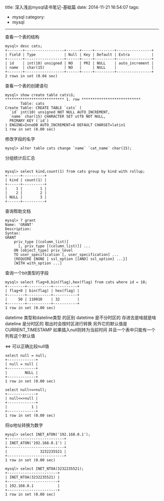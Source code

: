 title: 深入浅出mysql读书笔记-基础篇
date: 2014-11-21 16:54:07
tags:
- mysql
category:
- mysql
---

查看一个表的结构
```mysql 
mysql> desc cats; 
+-------+------------------+------+-----+---------+----------------+
| Field | Type             | Null | Key | Default | Extra          |
+-------+------------------+------+-----+---------+----------------+
| id    | int(10) unsigned | NO   | PRI | NULL    | auto_increment |
| name  | char(15)         | NO   |     | NULL    |                |
+-------+------------------+------+-----+---------+----------------+
2 rows in set (0.04 sec)

```
查看一个表的创建语句
```mysql 
mysql> show create table cats\G;
*************************** 1. row ***************************
       Table: cats
Create Table: CREATE TABLE `cats` (
  `id` int(10) unsigned NOT NULL AUTO_INCREMENT,
  `name` char(15) CHARACTER SET utf8 NOT NULL,
  PRIMARY KEY (`id`)
) ENGINE=InnoDB AUTO_INCREMENT=8 DEFAULT CHARSET=latin1
1 row in set (0.00 sec)
```
修改字段的名字
```mysql 
mysql> alter table cats change `name` `cat_name` char(15);

```
分组统计后汇总
```mysql 

mysql> select kind,count(1) from cats group by kind with rollup;
+------+----------+
| kind | count(1) |
+------+----------+
|    1 |        1 |
|    2 |        2 |
| NULL |        3 |
+------+----------+

```

查询帮助文档
```mysql
mysql> ? grant
Name: 'GRANT'
Description:
Syntax:
GRANT
    priv_type [(column_list)]
      [, priv_type [(column_list)]] ...
    ON [object_type] priv_level
    TO user_specification [, user_specification] ...
    [REQUIRE {NONE | ssl_option [[AND] ssl_option] ...}]
    [WITH with_option ...]

```

查询一个bit类型的字段
```
mysql> select flag+0,bin(flag),hex(flag) from cats where id = 10;
+--------+-----------+-----------+
| flag+0 | bin(flag) | hex(flag) |
+--------+-----------+-----------+
|     50 | 110010    | 32        |
+--------+-----------+-----------+
1 row in set (0.00 sec)

```

datetime 类型和dateline类型 的区别 
datetime 是不分时区的 存进去是啥就是啥
dateline 是分时区的 取出时会按时区进行转换 另外它的默认值是CURRENT_TIMESTAMP 如果插入null则转为当前时间 并且一个表中只能有一个列有这个默认值 

<=> 可以正确比较null值
```mysql
select null = null;
+-------------+
| null = null |
+-------------+
|        NULL |
+-------------+
1 row in set (0.00 sec)

select null<=>null;
+-------------+
| null<=>null |
+-------------+
|           1 |
+-------------+
1 row in set (0.00 sec)

```

将ip地址转换为数字
```mysql
mysql> select INET_ATON('192.168.0.1');
+--------------------------+
| INET_ATON('192.168.0.1') |
+--------------------------+
|               3232235521 |
+--------------------------+
1 row in set (0.00 sec)

mysql> select INET_NTOA(3232235521);
+-----------------------+
| INET_NTOA(3232235521) |
+-----------------------+
| 192.168.0.1           |
+-----------------------+
1 row in set (0.00 sec)

```





